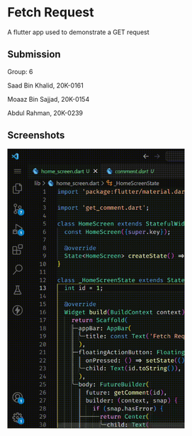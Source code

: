 # Fetch Request

A flutter app used to demonstrate a GET request

## Submission

Group: 6

Saad Bin Khalid, 20K-0161

Moaaz Bin Sajjad, 20K-0154

Abdul Rahman, 20K-0239

## Screenshots

<img src="./docs/demo.gif" width=400>